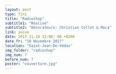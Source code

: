 ```yaml
---
layout: post
type: fini
title: "Radioshop"
subtitle1: "Réalisé"
subtitle2: "Décorateurs: Christian Collot & Moca"
link: aucun
date: 2017-11-10 12:00: 00 +0200
date_fr: "10 Novembre 2017"
location: "Saint-Jean-De-Védas"
img_folder: "radioshop"
img_num: 7
before_num: 7
poster: "couverture.jpg"
---
```

